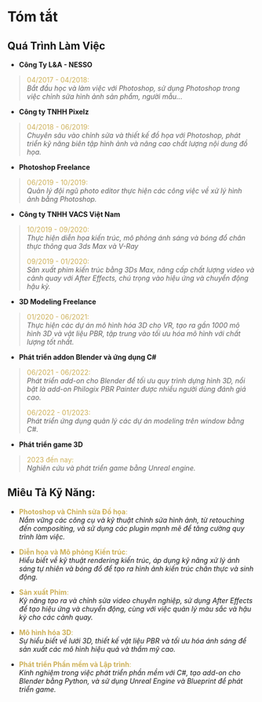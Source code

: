 # Tóm tắt

## Quá Trình Làm Việc

- __Công Ty L&A - NESSO__
    <div class="annotate" markdown>
> <span style="color: hsl(45, 54%, 58%);">04/2017 - 04/2018:</span>  
> _Bắt đầu học và làm việc với Photoshop, sử dụng Photoshop trong việc chỉnh sửa hình ảnh sản phẩm, người mẫu..._
</div>

- __Công ty TNHH Pixelz__
    <div class="annotate" markdown>
> <span style="color: hsl(45, 54%, 58%);">04/2018 - 06/2019:</span>  
> _Chuyên sâu vào chỉnh sửa và thiết kế đồ họa với Photoshop, phát triển kỹ năng biên tập hình ảnh và nâng cao chất lượng nội dung đồ họa._
</div>

- __Photoshop Freelance__
    <div class="annotate" markdown>
> <span style="color: hsl(45, 54%, 58%);">06/2019 - 10/2019:</span>  
> _Quản lý đội ngũ photo editor thực hiện các công việc về xử lý hình ảnh bằng Photoshop._
</div>

- __Công ty TNHH VACS Việt Nam__
    <div class="annotate" markdown>
> <span style="color: hsl(45, 54%, 58%);">10/2019 - 09/2020:</span>  
> _Thực hiện diễn họa kiến trúc, mô phỏng ánh sáng và bóng đổ chân thực thông qua 3ds Max và V-Ray_
>
> <span style="color: hsl(45, 54%, 58%);">09/2019 - 01/2020:</span>  
> _Sản xuất phim kiến trúc bằng 3Ds Max, nâng cấp chất lượng video và cảnh quay với After Effects, chú trọng vào hiệu ứng và chuyển động hậu kỳ._
</div>

- __3D Modeling Freelance__
    <div class="annotate" markdown>
> <span style="color: hsl(45, 54%, 58%);">01/2020 - 06/2021:</span>  
> _Thực hiện các dự án mô hình hóa 3D cho VR, tạo ra gần 1000 mô hình 3D và vật liệu PBR, tập trung vào tối ưu hóa mô hình với chất lượng tốt nhất._
</div>

- __Phát triển addon Blender và ứng dụng C#__
    <div class="annotate" markdown>
> <span style="color: hsl(45, 54%, 58%);">06/2021 - 06/2022:</span>  
> _Phát triển add-on cho Blender để tối ưu quy trình dựng hình 3D, nổi bật là add-on Philogix PBR Painter được nhiều người dùng đánh giá cao._
>
> <span style="color: hsl(45, 54%, 58%);">06/2022 - 01/2023:</span>  
> _Phát triển ứng dụng quản lý các dự án modeling trên window bằng C#._
</div>

- __Phát triển game 3D__
    <div class="annotate" markdown>
> <span style="color: hsl(45, 54%, 58%);">2023 đến nay:</span>  
> _Nghiên cứu và phát triển game bằng Unreal engine._
</div>

## Miêu Tả Kỹ Năng:

- <span style="color: hsl(45, 54%, 58%);">__Photoshop và Chỉnh sửa Đồ họa__:</span>  
_Nắm vững các công cụ và kỹ thuật chỉnh sửa hình ảnh, từ retouching đến compositing, và sử dụng các plugin mạnh mẽ để tăng cường quy trình làm việc._

- <span style="color: hsl(45, 54%, 58%);">__Diễn họa và Mô phỏng Kiến trúc__:</span>  
_Hiểu biết về kỹ thuật rendering kiến trúc, áp dụng kỹ năng xử lý ánh sáng tự nhiên và bóng đổ để tạo ra hình ảnh kiến trúc chân thực và sinh động._

- <span style="color: hsl(45, 54%, 58%);">__Sản xuất Phim__:</span>  
_Kỹ năng tạo ra và chỉnh sửa video chuyên nghiệp, sử dụng After Effects để tạo hiệu ứng và chuyển động, cùng với việc quản lý màu sắc và hậu kỳ cho các cảnh quay._

- <span style="color: hsl(45, 54%, 58%);">__Mô hình hóa 3D__:</span>  
_Sự hiểu biết về lưới 3D, thiết kế vật liệu PBR và tối ưu hóa ánh sáng để sản xuất các mô hình hiệu quả và thẩm mỹ cao._

- <span style="color: hsl(45, 54%, 58%);">__Phát triển Phần mềm và Lập trình__:</span>  
_Kinh nghiệm trong việc phát triển phần mềm với C#, tạo add-on cho Blender bằng Python, và sử dụng Unreal Engine và Blueprint để phát triển game._
